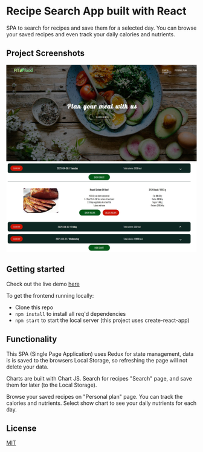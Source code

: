 # Recipe Search App built with React
SPA to search for recipes and save them for a selected day. You can browse your saved recipes and even track your daily calories and nutrients.

## Project Screenshots
![alt text](https://github.com/davidSooky/React-Recipe-App/blob/master/src/images/header.JPG)
![alt text](https://github.com/davidSooky/React-Recipe-App/blob/master/src/images/saved_recipes.JPG)

## Getting started
Check out the live demo [here](https://agitated-minsky-5e5c92.netlify.app/)

To get the frontend running locally:

- Clone this repo
- ```npm install``` to install all req'd dependencies
- ```npm start``` to start the local server (this project uses create-react-app)

## Functionality
This SPA (Single Page Application) uses Redux for state management, data is is saved to the browsers Local Storage, so refreshing the page will not delete your data.

Charts are built with Chart JS.
Search for recipes "Search" page, and save them for later (to the Local Storage).

Browse your saved recipes on "Personal plan" page. You can track the calories and nutrients.
Select show chart to see your daily nutrients for each day.


## License
[MIT](https://choosealicense.com/licenses/mit/)
